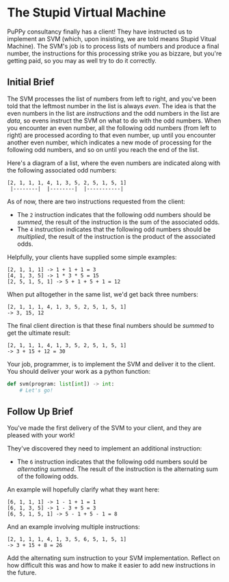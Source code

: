 # The Stupid Virtual Machine

PuPPy consultancy finally has a client! They have instructed us to implement an
SVM (which, upon insisting, we are told means Stupid Vitual Machine). The SVM's
job is to process lists of numbers and produce a final number, the instructions
for this processing strike you as bizzare, but you're getting paid, so you may
as well try to do it correctly.

## Initial Brief

The SVM processes the list of numbers from left to right, and you've been told
that the leftmost number in the list is always *even*. The idea is that the even
numbers in the list are *instructions* and the odd numbers in the list are
*data*, so evens instruct the SVM on what to do with the odd numbers. When you
encounter an even number, all the following odd numbers (from left to right)
are processed acording to that even number, up until you encounter another even
number, which indicates a new mode of processing for the following odd numbers,
and so on until you reach the end of the list.

Here's a diagram of a list, where the even numbers are indicated along with the
following associated odd numbers:

    [2, 1, 1, 1, 4, 1, 3, 5, 2, 5, 1, 5, 1]
     |--------|  |--------|  |-----------|

As of now, there are two instructions requested from the client:

  - The `2` instruction indicates that the following odd numbers should be
  *summed*, the result of the instruction is the sum of the associated odds.
  - The `4` instruction indicates that the following odd numbers should be
  *multiplied*, the result of the instruction is the product of the associated
  odds.

Helpfully, your clients have supplied some simple examples:

    [2, 1, 1, 1] -> 1 + 1 + 1 = 3
    [4, 1, 3, 5] -> 1 * 3 * 5 = 15
    [2, 5, 1, 5, 1] -> 5 + 1 + 5 + 1 = 12

When put alltogether in the same list, we'd get back three numbers:

    [2, 1, 1, 1, 4, 1, 3, 5, 2, 5, 1, 5, 1]
    -> 3, 15, 12

The final client direction is that these final numbers should be *summed* to get
the ultimate result:

    [2, 1, 1, 1, 4, 1, 3, 5, 2, 5, 1, 5, 1]
    -> 3 + 15 + 12 = 30

Your job, programmer, is to implement the SVM and deliver it to the client. You
should deliver your work as a python function:

```python
def svm(program: list[int]) -> int:
    # Let's go!
```

## Follow Up Brief
You've made the first delivery of the SVM to your client, and they are pleased with your work!

They've discovered they need to implement an additional instruction:

  - The `6` instruction indicates that the following odd numbers sould be
  *alternating summed*. The result of the instruction is the alternating sum of
  the following odds.

An example will hopefully clarify what they want here:

    [6, 1, 1, 1] -> 1 - 1 + 1 = 1
    [6, 1, 3, 5] -> 1 - 3 + 5 = 3
    [6, 5, 1, 5, 1] -> 5 - 1 + 5 - 1 = 8

And an example involving multiple instructions:

    [2, 1, 1, 1, 4, 1, 3, 5, 6, 5, 1, 5, 1]
    -> 3 + 15 + 8 = 26

Add the alternating sum instruction to your SVM implementation. Reflect on how
difficult this was and how to make it easier to add new instructions in the
future.